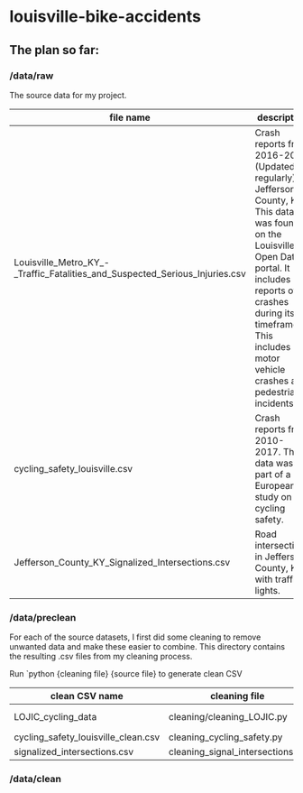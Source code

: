 # louisville-bike-accidents

## The plan so far:
### /data/raw

The source data for my project.

| file name | description |
|-----------|-------------|
| Louisville_Metro_KY_-_Traffic_Fatalities_and_Suspected_Serious_Injuries.csv | Crash reports from 2016-2023 (Updated regularly) in Jefferson County, KY. This data was found on the Louisville Open Data portal. It includes reports of all crashes during its timeframe. This includes motor vehicle crashes and pedestrian incidents. |
| cycling_safety_louisville.csv | Crash reports from 2010-2017. This data was part of a European study on cycling safety. |
| Jefferson_County_KY_Signalized_Intersections.csv | Road intersections in Jefferson County, KY with traffic lights. |

### /data/preclean

For each of the source datasets, I first did some cleaning to remove unwanted data and make these easier to combine. This directory contains the resulting .csv files from my cleaning process.

Run `python {cleaning file} {source file} to generate clean CSV

| clean CSV name | cleaning file |source file |
|----------------|---------------|------------|
| LOJIC_cycling_data | cleaning/cleaning_LOJIC.py |Louisville_Metro_KY_-_Traffic_Fatalities_and_Suspected_Serious_Injuries.csv|
| cycling_safety_louisville_clean.csv | cleaning_cycling_safety.py | cycling_safety_louisville.csv |
| signalized_intersections.csv | cleaning_signal_intersections.py | Jefferson_County_KY_Signalized_Intersections.csv |

### /data/clean
